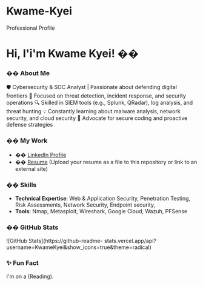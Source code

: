 # Kwame-Kyei
Professional Profile
# Hi, I&#39;i'm Kwame Kyei! ��
### �� About Me
🛡️ Cybersecurity & SOC Analyst | Passionate about defending digital frontiers
📍 Focused on threat detection, incident response, and security operations
🔍 Skilled in SIEM tools (e.g., Splunk, QRadar), log analysis, and threat hunting
💡 Constantly learning about malware analysis, network security, and cloud security
🔐 Advocate for secure coding and proactive defense strategies
### �� My Work
- �� [LinkedIn Profile](https://linkedin.com/in/yourprofile)
- �� [Resume](#) (Upload your resume as a file to this repository or link to
an external site)
### ��️ Skills
- **Technical Expertise**: Web &amp; Application Security, Penetration Testing,
Risk Assessments, Network Security, Endpoint security,
- **Tools**: Nmap, Metasploit, Wireshark, Google Cloud, Wazuh, PFSense
### �� GitHub Stats
![GitHub Stats](https://github-readme-
stats.vercel.app/api?username=KwameKyei&amp;show_icons=true&amp;theme=radical)
### ✨ Fun Fact
I&#39;m on a (Reading).
